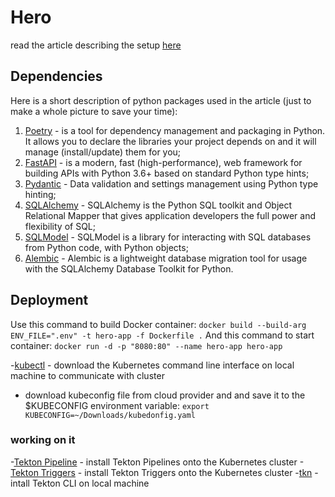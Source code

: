# Hero
read the article describing the setup [here](https://medium.com/@estretyakov/the-ultimate-async-setup-fastapi-sqlmodel-alembic-pytest-ae5cdcfed3d4)

## Dependencies
Here is a short description of python packages used in the article (just to make a whole picture to save your time):

1. [Poetry](https://python-poetry.org) - is a tool for dependency management and packaging in Python. It allows you to
   declare the libraries your project depends on and it will manage (install/update) them for you;
2. [FastAPI](https://fastapi.tiangolo.com) - is a modern, fast (high-performance), web framework for building APIs with
   Python 3.6+ based on standard Python type hints;
3. [Pydantic](https://pydantic-docs.helpmanual.io) - Data validation and settings management using Python type hinting;
4. [SQLAlchemy](https://www.sqlalchemy.org) - SQLAlchemy is the Python SQL toolkit and Object Relational Mapper that
   gives application developers the full power and flexibility of SQL;
5. [SQLModel](https://sqlmodel.tiangolo.com) - SQLModel is a library for interacting with SQL databases from Python
   code, with Python objects;
6. [Alembic](https://alembic.sqlalchemy.org/en/latest/) - Alembic is a lightweight database migration tool for usage
   with the SQLAlchemy Database Toolkit for Python.

## Deployment
Use this command to build Docker container: `docker build --build-arg ENV_FILE=".env" -t hero-app -f Dockerfile .`
And this command to start container: `docker run -d -p "8080:80" --name hero-app hero-app`


-[kubectl](https://kubernetes.io/docs/tasks/tools/install-kubectl-linux/) - download the Kubernetes command line interface on local machine to communicate with cluster
   - download kubeconfig file from cloud provider and and save it to the $KUBECONFIG environment variable: `export KUBECONFIG=~/Downloads/kubedonfig.yaml`

### working on it
-[Tekton Pipeline](https://tekton.dev/docs/pipelines/install/) - install Tekton Pipelines onto the Kubernetes cluster
-[Tekton Triggers](https://tekton.dev/docs/triggers/install/) - install Tekton Triggers onto the Kubernetes cluster
-[tkn](https://tekton.dev/docs/cli/) - intall Tekton CLI on local machine
